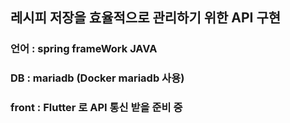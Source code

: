 ## 레시피 저장을 효율적으로 관리하기 위한 API 구현 

### 언어 : spring frameWork JAVA 
### DB   : mariadb (Docker mariadb 사용)
### front : Flutter 로 API 통신 받을 준비 중
